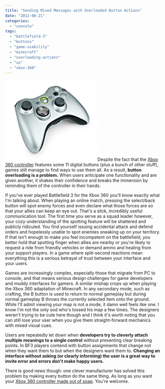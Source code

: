 ```yaml
---
title: "Sending Mixed Messages with Overloaded Button Actions"
date: "2012-08-21"
categories: 
  - "console"
tags: 
  - "battlefield-3"
  - "buttons"
  - "game-usability"
  - "minecraft"
  - "overloading-actions"
  - "ux"
  - "xbox-360"
---
```


![](images/XboxChrome-300x264.jpg "Xbox 360 Chrome Controller")Despite the fact that the [Xbox 360 controller](http://en.wikipedia.org/wiki/Xbox_360_Controller) features some 11 digital buttons (plus a bunch of other stuff), games still manage to find ways to use them all. As a result, **button overloading is a problem.** When users anticipate one functionality and are given another, it shakes their confidence and breaks the immersion by reminding them of the controller in their hands.

If you've ever played Battlefield 3 for the Xbox 360 you'll know exactly what I'm talking about. When playing an online match, pressing the select/back button will spot enemy forces and even declare what those forces are so that your allies can keep an eye out. That's a slick, incredibly useful communication tool. The first time you serve as a squad leader however, your cozy understanding of the spotting feature will be shattered and publicly ridiculed. You find yourself issuing accidental attack and defend orders and hopelessly unable to spot enemies sneaking up on your territory. If that isn't enough to make you feel incompetent on the battlefield, you better hold that spotting finger when allies are nearby or you're likely to request a ride from friendly vehicles or demand ammo and healing from your support players. In a game where split-second reactions mean everything this is a serious betrayal of trust between your interface and your users.

Games are increasingly complex, especially those that migrate from PC to console, and that means serious design challenges for game developers and muddy interfaces for gamers. A similar mishap crops up when playing the Xbox 360 adaptation of Minecraft. In any secondary mode, such as crafting, the B button is used to return to normal gameplay but during normal gameplay B throws the currently selected item onto the ground. While I'll admit viewing your map is not a mode, it damn well feels like one. I know I'm not the only sod who's tossed his map a few times. The designers weren't trying to be cute here though and I think it's worth noting that you can still lose your user when you give them straight-forward mechanics with mixed visual cues.

Users are repeatedly let down when **developers try to cleverly attach multiple meanings to a single control** without presenting clear breaking points. In BF3 players contend with button assignments that change not when they want them to but when the designers want them to. **Changing an interface without asking (or clearly informing) the user is a great way to invite error and errors don't make happy users.**

There is good news though: one clever manufacturer has solved this problem by making every button do the same thing. As long as you want your [Xbox 360 controller made out of soap](http://www.likecool.com/Xbox_360_Controller_Soap--Gaming--Gear.html). You're welcome.
